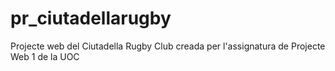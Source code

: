 # pr_ciutadellarugby
Projecte web del Ciutadella Rugby Club creada per l'assignatura de Projecte Web 1 de la UOC
